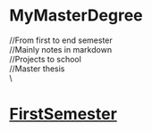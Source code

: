 # MyMasterDegree
//From first to end semester\
//Mainly notes in markdown\
//Projects to school\
//Master thesis\
\
# [FirstSemester](https://github.com/Bezobsahu/MyMasterDegree/blob/main/FirstSemester)

